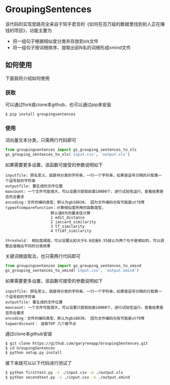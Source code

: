 # GroupingSentences

该代码的实现思路完全来自于知乎君言的《如何在百万级的数据里找到别人正在赚钱的项目》，功能主要为
  - 将一组句子根据相似度分类并存放到xls文件 
  - 将一组句子按词根排序，提取出前N名的词根形成xmind文件

## 如何使用

下面我将介绍如何使用

### 获取

可以通过fork或clone本github，也可以通过pip来安装

```sh
$ pip install groupingsentences
```

### 使用

词向量文本分类，只需两行代码即可

```Python
from groupingsentences import gs_grouping_sentences_to_xls
gs_grouping_sentences_to_xls('input.csv', 'output.xls')
```

如果需要更多设置，该函数可接受的参数说明如下

```
inputfile: 顾名思义，就是待分类的字符串，一行一个字符串，如果是逗号分隔的只取第一个逗号前的字符串
outputfile: 要生成的文件位置
maxcount: 一个文件可能很大，可以设置只提取前面10000个，进行试验性运行，查看结果是否符合要求
encoding：文件的编码类型，默认为gb18030， 因为文件编码也有可能是utf8等
typeofcomparefunction：计算相似度所用的函数类型，
					默认值0为向量余弦计算
					1 edit_distance
					2 jaccard_similarity
					3 tf_similarity
					4 tfidf_similarity
					
threshold： 相似度阈值，可以设置比如大于0.8还是0.55就认为两个句子是相似的，可以调整此值输出不同的分类效果
```


关键词根提取法，也只需两行代码即可

```Python
from groupingsentences import gs_grouping_sentences_to_xmind
gs_grouping_sentences_to_xmind('input.csv', 'output.xmind')
```

如果需要更多设置，该函数可接受的参数说明如下

```
inputfile: 顾名思义，就是待分类的字符串，一行一个字符串，如果是逗号分隔的只取第一个逗号前的字符串
outputfile: 要生成的文件位置
maxcount: 一个文件可能很大，可以设置只提取前面10000个，进行试验性运行，查看结果是否符合要求
encoding：文件的编码类型，默认为gb18030， 因为文件编码也有可能是utf8等
topwordscount： 选取TOP 几个做节点
```


通过clone本github安装

```sh
$ git clone https://github.com/garyrenapp/GroupingSentences.git
$ cd GroupingSentences
$ python setup.py install
```

接下来就可以以下代码进行测试了
```sh
$ python firsttest.py -i ./input.csv -o ./output.xls
$ python secondtest.py -i ./input.csv -o ./output.xmind
```





